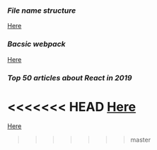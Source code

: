 ### _File name structure_

[Here](https://medium.com/hackernoon/the-100-correct-way-to-structure-a-react-app-or-why-theres-no-such-thing-3ede534ef1ed)

### _Bacsic webpack_

[Here](https://hackernoon.com/how-to-build-a-react-project-from-scratch-using-webpack-4-and-babel-56d4a26afd32?utm_source=mybridge&utm_medium=blog&utm_campaign=read_more)

### _Top 50 articles about **React** in 2019_

<<<<<<< HEAD
[Here](https://medium.mybridge.co/learn-react-js-from-top-50-articles-for-the-past-year-v-2019-baaacfc521c)
=======
[Here](https://medium.mybridge.co/learn-react-js-from-top-50-articles-for-the-past-year-v-2019-baaacfc521c)
>>>>>>> master
